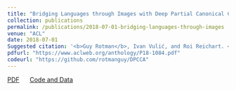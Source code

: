 ```yaml
---
title: "Bridging Languages through Images with Deep Partial Canonical Correlation Analysis"
collection: publications
permalink: /publications/2018-07-01-bridging-languages-through-images
venue: "ACL"
date: 2018-07-01
Suggested citation: '<b>Guy Rotman</b>, Ivan Vulić, and Roi Reichart. <i>Association for Computational Linguistics</i>.'
pdfurl: "https://www.aclweb.org/anthology/P18-1084.pdf"
codeurl: "https://github.com/rotmanguy/DPCCA"
---  
```

<a href="https://www.aclweb.org/anthology/P18-1084.pdf">PDF</a>
&nbsp;&nbsp;&nbsp;&nbsp;
<a href="https://www.aclweb.org/anthology/P18-1084.pdf">Code and Data</a>
&nbsp;&nbsp;&nbsp;&nbsp;
